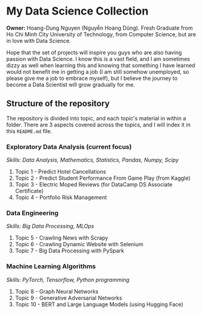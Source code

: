 # My Data Science Collection

**Owner:** Hoang-Dung Nguyen (Nguyễn Hoàng Dũng). Fresh Graduate from Ho Chi Minh City University of Technology, from Computer Science, but are in love with Data Science.

Hope that the set of projects will inspire you guys who are also having passion with Data Science. I know this is a vast field, and I am sometimes dizzy as well when learning this and knowing that something I have learned would not benefit me in getting a job (I am still somehow unemployed, so please give me a job to embrace myself), but I believe the journey to become a Data Scientist will grow gradually for me.

## Structure of the repository

The repository is divided into topic, and each topic's material in within a folder. There are 3 aspects covered across the topics, and I will index it in this `README.md` file.

### Exploratory Data Analysis (current focus)

*Skills: Data Analysis, Mathematics, Statistics, Pandas, Numpy, Scipy*

1. Topic 1 - Predict Hotel Cancellations
2. Topic 2 - Predict Student Performance From Game Play (from Kaggle)
3. Topic 3 - Electric Moped Reviews (for DataCamp DS Associate Certificate)
4. Topic 4 - Portfolio Risk Management

### Data Engineering

*Skills: Big Data Processing, MLOps*

1. Topic 5 - Crawling News with Scrapy
2. Topic 6 - Crawling Dynamic Website with Selenium
3. Topic 7 - Big Data Processing with PySpark

### Machine Learning Algorithms

*Skills: PyTorch, Tensorflow, Python programming*

1. Topic 8 - Graph Neural Networks
2. Topic 9 - Generative Adversarial Networks
3. Topic 10 - BERT and Large Language Models (using Hugging Face)
